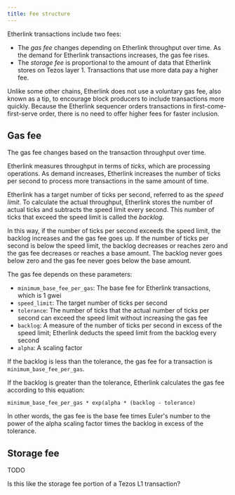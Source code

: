 ```yaml
---
title: Fee structure
---
```


Etherlink transactions include two fees:

- The _gas fee_ changes depending on Etherlink throughput over time.
As the demand for Etherlink transactions increases, the gas fee rises.
- The _storage fee_ is proportional to the amount of data that Etherlink stores on Tezos layer 1.
Transactions that use more data pay a higher fee.

Unlike some other chains, Etherlink does not use a voluntary gas fee, also known as a tip, to encourage block producers to include transactions more quickly.
Because the Etherlink sequencer orders transactions in first-come-first-serve order, there is no need to offer higher fees for faster inclusion.

## Gas fee

The gas fee changes based on the transaction throughput over time.

Etherlink measures throughput in terms of _ticks_, which are processing operations.
As demand increases, Etherlink increases the number of ticks per second to process more transactions in the same amount of time.

Etherlink has a target number of ticks per second, referred to as the _speed limit_.
To calculate the actual throughput, Etherlink stores the number of actual ticks and subtracts the speed limit every second.
This number of ticks that exceed the speed limit is called the _backlog_.

In this way, if the number of ticks per second exceeds the speed limit, the backlog increases and the gas fee goes up.
If the number of ticks per second is below the speed limit, the backlog decreases or reaches zero and the gas fee decreases or reaches a base amount.
The backlog never goes below zero and the gas fee never goes below the base amount.

The gas fee depends on these parameters:

- `minimum_base_fee_per_gas`: The base fee for Etherlink transactions, which is 1 gwei
- `speed_limit`: The target number of ticks per second
- `tolerance`: The number of ticks that the actual number of ticks per second can exceed the speed limit without increasing the gas fee
- `backlog`: A measure of the number of ticks per second in excess of the speed limit; Etherlink deducts the speed limit from the backlog every second
- `alpha`: A scaling factor

If the backlog is less than the tolerance, the gas fee for a transaction is `minimum_base_fee_per_gas`.

If the backlog is greater than the tolerance, Etherlink calculates the gas fee according to this equation:

`minimum_base_fee_per_gas * exp(alpha * (backlog - tolerance)`

In other words, the gas fee is the base fee times Euler's number to the power of the alpha scaling factor times the backlog in excess of the tolerance.

## Storage fee

TODO

Is this like the storage fee portion of a Tezos L1 transaction?
